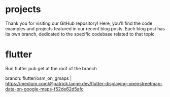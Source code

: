 # projects
Thank you for visiting our GitHub repository! Here, you'll find the code examples and projects featured in our recent blog posts. Each blog post has its own branch, dedicated to the specific codebase related to that topic.

# flutter
Run flutter pub get at the roof of the branch

branch: flutter/osm_on_gmaps | https://medium.com/@patrick.lange.dev/flutter-displaying-openstreetmap-data-on-google-maps-f52de62d5afc

